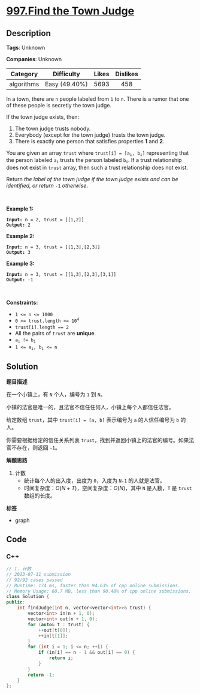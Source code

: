 # [997.Find the Town Judge](https://leetcode.com/problems/find-the-town-judge/description/)

## Description

**Tags**: Unknown

**Companies**: Unknown

|  Category  |  Difficulty   | Likes | Dislikes |
| :--------: | :-----------: | :---: | :------: |
| algorithms | Easy (49.40%) | 5693  |   458    |

<p>In a town, there are <code>n</code> people labeled from <code>1</code> to <code>n</code>. There is a rumor that one of these people is secretly the town judge.</p>
<p>If the town judge exists, then:</p>
<ol>
  <li>The town judge trusts nobody.</li>
  <li>Everybody (except for the town judge) trusts the town judge.</li>
  <li>There is exactly one person that satisfies properties <strong>1</strong> and <strong>2</strong>.</li>
</ol>
<p>You are given an array <code>trust</code> where <code>trust[i] = [a<sub>i</sub>, b<sub>i</sub>]</code> representing that the person labeled <code>a<sub>i</sub></code> trusts the person labeled <code>b<sub>i</sub></code>. If a trust relationship does not exist in <code>trust</code> array, then such a trust relationship does not exist.</p>
<p>Return <em>the label of the town judge if the town judge exists and can be identified, or return </em><code>-1</code><em> otherwise</em>.</p>
<p>&nbsp;</p>
<p><strong class="example">Example 1:</strong></p>
<pre><code><strong>Input:</strong> n = 2, trust = [[1,2]]
<strong>Output:</strong> 2</code></pre>
<p><strong class="example">Example 2:</strong></p>
<pre><code><strong>Input:</strong> n = 3, trust = [[1,3],[2,3]]
<strong>Output:</strong> 3</code></pre>
<p><strong class="example">Example 3:</strong></p>
<pre><code><strong>Input:</strong> n = 3, trust = [[1,3],[2,3],[3,1]]
<strong>Output:</strong> -1</code></pre>
<p>&nbsp;</p>
<p><strong>Constraints:</strong></p>
<ul>
  <li><code>1 &lt;= n &lt;= 1000</code></li>
  <li><code>0 &lt;= trust.length &lt;= 10<sup>4</sup></code></li>
  <li><code>trust[i].length == 2</code></li>
  <li>All the pairs of <code>trust</code> are <strong>unique</strong>.</li>
  <li><code>a<sub>i</sub> != b<sub>i</sub></code></li>
  <li><code>1 &lt;= a<sub>i</sub>, b<sub>i</sub> &lt;= n</code></li>
</ul>

## Solution

**题目描述**

在一个小镇上，有 `N` 个人，编号为 `1` 到 `N`。

小镇的法官是唯一的，且法官不信任任何人，小镇上每个人都信任法官。

给定数组 `trust`，其中 `trust[i] = [a, b]` 表示编号为 `a` 的人信任编号为 `b` 的人。

你需要根据给定的信任关系列表 `trust`，找到并返回小镇上的法官的编号。如果法官不存在，则返回 `-1`。

**解题思路**

1. 计数
   - 统计每个人的出入度，出度为 `0`，入度为 `N-1` 的人就是法官。
   - 时间复杂度：$O(N+T)$，空间复杂度：$O(N)$，其中 `N` 是人数，`T` 是 `trust` 数组的长度。

**标签**

- graph

<!-- code start -->
## Code

### C++

```cpp
// 1. 计数
// 2023-07-11 submission
// 92/92 cases passed
// Runtime: 174 ms, faster than 94.63% of cpp online submissions.
// Memory Usage: 60.7 MB, less than 90.48% of cpp online submissions.
class Solution {
public:
    int findJudge(int n, vector<vector<int>>& trust) {
        vector<int> in(n + 1, 0);
        vector<int> out(n + 1, 0);
        for (auto& t : trust) {
            ++out[t[0]];
            ++in[t[1]];
        }
        for (int i = 1; i <= n; ++i) {
            if (in[i] == n - 1 && out[i] == 0) {
                return i;
            }
        }
        return -1;
    }
};
```

<!-- code end -->
